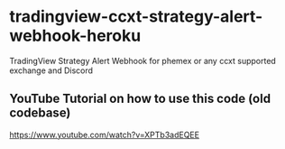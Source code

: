 # tradingview-ccxt-strategy-alert-webhook-heroku
TradingView Strategy Alert Webhook for phemex or any ccxt supported exchange and Discord

## YouTube Tutorial on how to use this code (old codebase)

https://www.youtube.com/watch?v=XPTb3adEQEE
